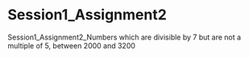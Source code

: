# Session1_Assignment2
Session1_Assignment2_Numbers which are divisible by 7 but are not a  multiple of 5, between 2000 and 3200
